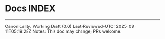 ﻿# Docs INDEX

---
Canonicality: Working Draft (0.6)
Last-Reviewed-UTC: 2025-09-11T05:19:28Z
Notes: This doc may change; PRs welcome.